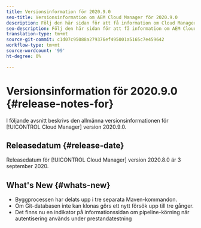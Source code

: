 ```yaml
---
title: Versionsinformation för 2020.9.0
seo-title: Versionsinformation om AEM Cloud Manager för 2020.9.0
description: Följ den här sidan för att få information om Cloud Manager version 2020.9.0
seo-description: Följ den här sidan för att få information om AEM Cloud Manager version 2020.9.0
translation-type: tm+mt
source-git-commit: c1d07c95088a279376ef495001a5165c7e459642
workflow-type: tm+mt
source-wordcount: '99'
ht-degree: 0%

---
```


# Versionsinformation för 2020.9.0 {#release-notes-for}

I följande avsnitt beskrivs den allmänna versionsinformationen för [!UICONTROL Cloud Manager] version 2020.9.0.

## Releasedatum {#release-date}

Releasedatum för [!UICONTROL Cloud Manager] version 2020.8.0 är 3 september 2020.

## What&#39;s New {#whats-new}

* Byggprocessen har delats upp i tre separata Maven-kommandon.
* Om Git-databasen inte kan klonas görs ett nytt försök upp till tre gånger.
* Det finns nu en indikator på informationssidan om pipeline-körning när autentisering används under prestandatestning


